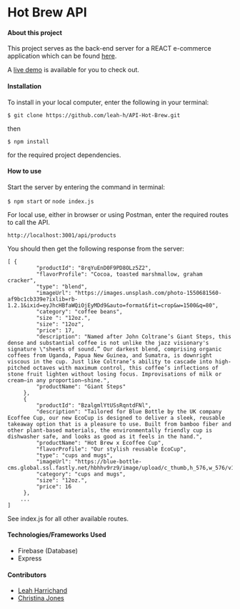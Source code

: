 # Hot Brew API

#### About this project
This project serves as the back-end server for a REACT e-commerce application which can be found 
[here](http://hot-brew.herokuapp.com/).

A [live demo](https://api-hot-brew.herokuapp.com/) is available for you to check out.

#### Installation
To install in your local computer, enter the following in your terminal: 

```$ git clone https://github.com/leah-h/API-Hot-Brew.git```

then 

```$ npm install``` 

for the required project dependencies.


#### How to use
Start the server by entering the command in terminal:

```$ npm start```
or 
```node index.js```

For local use, either in browser or using Postman, enter the required routes to call the API. 

```http://localhost:3001/api/products```

You should then get the following response from the server:
```
[ {
         "productId": "8rqYuEnD0F9PD8OLz5Z2",
         "flavorProfile": "Cocoa, toasted marshmallow, graham cracker",
         "type": "blend",
         "imageUrl": "https://images.unsplash.com/photo-1550681560-af9bc1cb339e?ixlib=rb-1.2.1&ixid=eyJhcHBfaWQiOjEyMDd9&auto=format&fit=crop&w=1500&q=80",
         "category": "coffee beans",
         "size ": "12oz.",
         "size": "12oz",
         "price": 17,
         "description": "Named after John Coltrane’s Giant Steps, this dense and substantial coffee is not unlike the jazz visionary's signature \"sheets of sound.” Our darkest blend, comprising organic coffees from Uganda, Papua New Guinea, and Sumatra, is downright viscous in the cup. Just like Coltrane’s ability to cascade into high-pitched octaves with maximum control, this coffee’s inflections of stone fruit lighten without losing focus. Improvisations of milk or cream—in any proportion—shine.",
         "productName": "Giant Steps"
     },
     {
         "productId": "BzalgmlYtUSsRqntdFNl",
         "description": "Tailored for Blue Bottle by the UK company Ecoffee Cup, our new EcoCup is designed to deliver a sleek, reusable takeaway option that is a pleasure to use. Built from bamboo fiber and other plant-based materials, the environmentally friendly cup is dishwasher safe, and looks as good as it feels in the hand.",
         "productName": "Hot Brew x Ecoffee Cup",
         "flavorProfile": "Our stylish reusable EcoCup",
         "type": "cups and mugs",
         "imageUrl": "https://blue-bottle-cms.global.ssl.fastly.net/hbhhv9rz9/image/upload/c_thumb,h_576,w_576/v1559170039/br6j48cwehezs98y8knd.jpg",
         "category": "cups and mugs",
         "size": "12oz.",
         "price": 16
     },
    ...
]
```

See index.js for all other available routes. 

#### Technologies/Frameworks Used
- Firebase (Database)
- Express

#### Contributors
- [Leah Harrichand](https://github.com/leah-h)
- [Christina Jones](https://github.com/cmejones)






